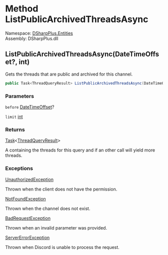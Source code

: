 # Method ListPublicArchivedThreadsAsync

Namespace: [DSharpPlus.Entities](DSharpPlus.Entities.md)  
Assembly: DSharpPlus.dll

## <a id="DSharpPlus_Entities_DiscordChannel_ListPublicArchivedThreadsAsync_System_Nullable_System_DateTimeOffset__System_Int32_"></a>ListPublicArchivedThreadsAsync\(DateTimeOffset?, int\)

Gets the threads that are public and archived for this channel.

```csharp
public Task<ThreadQueryResult> ListPublicArchivedThreadsAsync(DateTimeOffset? before = null, int limit = 0)
```

### Parameters

`before` [DateTimeOffset](https://learn.microsoft.com/dotnet/api/system.datetimeoffset)?

`limit` [int](https://learn.microsoft.com/dotnet/api/system.int32)

### Returns

[Task](https://learn.microsoft.com/dotnet/api/system.threading.tasks.task\-1)<[ThreadQueryResult](DSharpPlus.Entities.ThreadQueryResult.md)\>

A <xref href="DSharpPlus.Entities.ThreadQueryResult" data-throw-if-not-resolved="false"></xref> containing the threads for this query and if an other call will yield more threads.

### Exceptions

[UnauthorizedException](DSharpPlus.Exceptions.UnauthorizedException.md)

Thrown when the client does not have the <xref href="DSharpPlus.Permissions.ReadMessageHistory" data-throw-if-not-resolved="false"></xref> permission.

[NotFoundException](DSharpPlus.Exceptions.NotFoundException.md)

Thrown when the channel does not exist.

[BadRequestException](DSharpPlus.Exceptions.BadRequestException.md)

Thrown when an invalid parameter was provided.

[ServerErrorException](DSharpPlus.Exceptions.ServerErrorException.md)

Thrown when Discord is unable to process the request.

